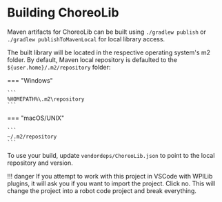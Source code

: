 # Building ChoreoLib

Maven artifacts for ChoreoLib can be built using `./gradlew publish` or `./gradlew publishToMavenLocal` for local library access.

The built library will be located in the respective operating system's m2 folder. By default, Maven local repository is defaulted to the `${user.home}/.m2/repository` folder:

=== "Windows"

    ```
    %HOMEPATH%\.m2\repository
    ```

=== "macOS/UNIX"

    ```
    ~/.m2/repository
    ```

To use your build, update `vendordeps/ChoreoLib.json` to point to the local repository and version.

!!! danger
    If you attempt to work with this project in VSCode with WPILib plugins, it will ask you if you want to import the project. Click no. This will change the project into a robot code project and break everything.
